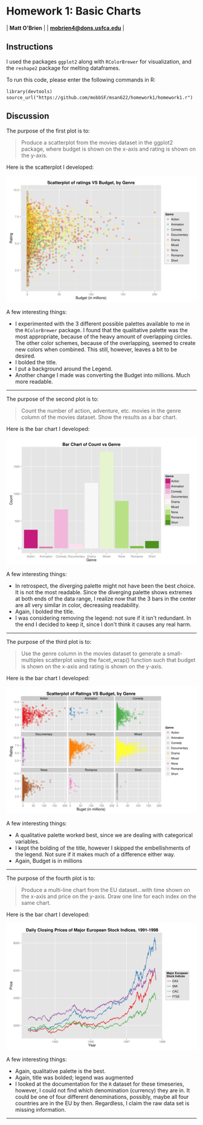﻿Homework 1: Basic Charts
==============================

| **Matt O'Brien**  | | **mobrien4@dons.usfca.edu** |

## Instructions ##

I used the packages `ggplot2` along with 	`RColorBrewer` for visualization, and the  `reshape2` package for melting dataframes.

To run this code, please enter the following commands in R:

    library(devtools)
    source_url("https://github.com/mobbSF/msan622/homework1/homework1.r")


## Discussion ##

The purpose of the first plot is to:
> Produce a scatterplot from the movies dataset in the ggplot2 package, where budget is shown on the x-axis and rating is shown on the y-axis.

Here is the scatterplot I developed:

![scatterplot](https://github.com/mobbSF/msan622/blob/master/homework1/hw1-scatter.png?raw=true)

A few interesting things:

* I experimented with the 3 different possible palettes available to me in the `RColorBrewer` package.  I found that the qualitative palette was the most appropriate, because of the heavy amount of overlapping circles.  The other color schemes, because of the overlapping, seemed to create new colors when combined.  This still, however, leaves a bit to be desired.
* I bolded the title.
* I put a background around the Legend.
* Another change I made was converting the Budget into millions.  Much more readable.
----------
The purpose of the second plot is to:
> Count the number of action, adventure, etc. movies in the genre column of the movies dataset. Show the results as a bar chart.

Here is the bar chart I developed:

![scatterplot](https://github.com/mobbSF/msan622/blob/master/homework1/hw1-bar.png?raw=true)


A few interesting things:

* In retrospect, the diverging palette might not have been the best choice.  It is not the most readable. Since the diverging palette shows extremes at both ends of the data range, I realize now that the 3 bars in the center are all very similar in color, decreasing readability. 
* Again, I bolded the title.
* I was considering removing the legend: not sure if it isn't redundant.  In the end I decided to keep it, since I don't think it causes any real harm.
----------
The purpose of the third plot is to:

>Use the genre column in the movies dataset to generate a small-multiples scatterplot using the facet_wrap() function such that budget is shown on the x-axis and rating is shown on the y-axis.

Here is the bar chart I developed:

![scatterplot](https://github.com/mobbSF/msan622/blob/master/homework1/hw1-multiples.png?raw=true)


A few interesting things:

* A qualitative palette worked best, since we are dealing with categorical variables.
* I kept the bolding of the title, however I skipped the embellishments of the legend.  Not sure if it makes much of a difference either way.
* Again, Budget is in millions
----------
The purpose of the fourth plot is to:

>Produce a multi-line chart from the EU dataset...with time shown on the x-axis and price on the y-axis. Draw one line for each index on the same chart.

Here is the bar chart I developed:

![scatterplot](https://github.com/mobbSF/msan622/blob/master/homework1/hw1-multiline.png?raw=true)

A few interesting things:

* Again, qualitative palette is the best.
* Again, title was bolded; legend was augmented
* I looked at the documentation for the `R` dataset for these timeseries, however, I could not find which denomination (currency) they are in.  It could be one of four different denominations, possibly, maybe all four countries are in the EU by then.  Regardless, I claim the raw data set is missing information.







----------
